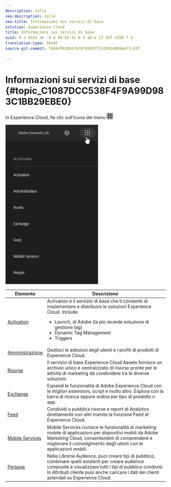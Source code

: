 ```yaml
---
description: nulle
seo-description: nulle
seo-title: Informazioni sui servizi di base
solution: Experience Cloud
title: Informazioni sui servizi di base
uuid: 0 a 8542 de -8 d 89-43 dc-b 9 ad-e 27 bdf 4356 f 6
translation-type: tm+mt
source-git-commit: f6d44f629b57676799437f1cd591d099a6ffc43f

---
```



# Informazioni sui servizi di base {#topic_C1087DCC538F4F9A99D983C1BB29EBE0}

In Experience Cloud, fai clic sull’icona del menu ![ per accedere al menu a discesa.](assets/menu-icon.png)

![](assets/experience-cloud-core-services.png)

| Elemento | Descrizione |
|--- |--- |
| [Activation](activation/activation.md) | Activation è il servizio di base che ti consente di implementare e distribuire le soluzioni Experience Cloud. Include:<ul><li>Launch, di Adobe (la più recente soluzione di gestione tag)</li><li>Dynamic Tag Management</li><li>Triggers</li></ul> |
| [Amministrazione](admin-getting-started/admin-getting-started.md) | Gestisci le adesioni degli utenti e i profili di prodotti di Experience Cloud. |
| [Risorse](experience-cloud-assets/experience-cloud-assets.md) | Il servizio di base Experience Cloud Assets fornisce un archivio unico e centralizzato di risorse pronte per le attività di marketing da condividere tra le diverse soluzioni. |
| [Exchange](https://experiencecloud.adobeexchange.com/) | Espandi le funzionalità di Adobe Experience Cloud con le migliori estensioni, script e molto altro. Esplora con la barra di ricerca oppure ordina per tipo di prodotto o app. |
| [Feed](feed.md) | Condividi o pubblica risorse e report di Analytics direttamente con altri tramite la funzione Feed di Experience Cloud. |
| [Mobile Services](https://marketing.adobe.com/resources/help/en_US/mobile/) | Mobile Services riunisce le funzionalità di marketing mobile di applicazioni per dispositivi mobili da Adobe Marketing Cloud, consentendoti di comprendere e migliorare il coinvolgimento degli utenti con le applicazioni mobili. |
| [Persone](audience-library/audience-library.md) | Nella Libreria Audience, puoi creare tipi di pubblico, combinare quelli esistenti per creare audience composite e visualizzare tutti i tipi di pubblico condivisi.<br>In Attributi cliente puoi anche caricare i dati dei clienti aziendali su Experience Cloud. |
